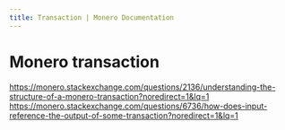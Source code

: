 ```yaml
---
title: Transaction | Monero Documentation
---
```

# Monero transaction

https://monero.stackexchange.com/questions/2136/understanding-the-structure-of-a-monero-transaction?noredirect=1&lq=1
https://monero.stackexchange.com/questions/6736/how-does-input-reference-the-output-of-some-transaction?noredirect=1&lq=1
